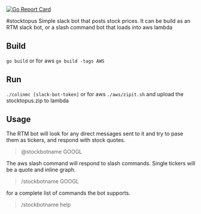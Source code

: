 [![Go Report Card](https://goreportcard.com/badge/github.com/thourfor/stocktopus)](https://goreportcard.com/report/github.com/thourfor/stocktopus)

#stocktopus
Simple slack bot that posts stock prices. It can be build as an RTM slack bot, or a slash command bot that loads into aws lambda

## Build
`go build`
or for aws
`go build -tags AWS`

## Run
`./colinmc [slack-bot-token]`
or for aws
`./aws/zipit.sh`
and upload the stocktopus.zip to lambda

## Usage
The RTM bot will look for any direct messages sent to it and try to pase them as tickers, and respond with stock quotes.
> @stockbotname GOOGL

The aws slash command will respond to slash commands. Single tickers will be a quote and inline graph. 
> /stockbotname GOOGL




for a complete list of commands the bot supports.
> /stockbotname help 

